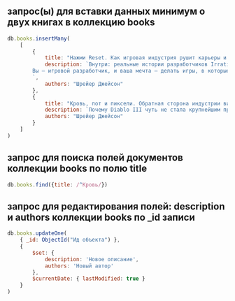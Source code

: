 ## запрос(ы) для вставки данных минимум о двух книгах в коллекцию books

```javascript
db.books.insertMany(
    [
        {
            title: "Нажми Reset. Как игровая индустрия рушит карьеры и дает второй шанс ",
            description: `Внутри: реальные истории разработчиков Irrational Games, 2K Marin, Visceral и других студий, чье падение стало для сотрудников шоком.
        Вы — игровой разработчик, и ваша мечта — делать игры, в которые будут играть миллионы геймеров. Но реальный мир — не сказка. Студии закрываются, сделанные с любовью проекты отправляются в мусорный бак, а люди остаются без работы.
        `,
            authors: "Шрейер Джейсон"
        },
        {
            title: "Кровь, пот и пиксели. Обратная сторона индустрии видеоигр.",
            description: `Почему Diablo III чуть не стала крупнейшим провалом Blizzard? Как Halo превратилась в стратегию? Через что прошла студия, создавшая Uncharted? Всё, что вы хотели знать о разработке Witcher-3 и Destiny, а также многие другие эксклюзивные истории, рассказанные автору этой книги теми, кто создавал самые популярные игры последнего десятилетия. Узнайте, почему игровая индустрия — это не только престиж и огромные зарплаты, но и проверка на стрессоустойчивость и выносливость, которую проходят далеко не все.`,
            authors: "Шрейер Джейсон"
        }
    ]
)
```

## запрос для поиска полей документов коллекции books по полю title

```javascript
db.books.find({title: /^Кровь/})
```

## запрос для редактирования полей: description и authors коллекции books по _id записи

```javascript
db.books.updateOne(
    { _id: ObjectId("Ид объекта") },
    {
        $set: {
            description: 'Новое описание',
            authors: 'Новый автор'
        },
        $currentDate: { lastModified: true }
    }
)
```